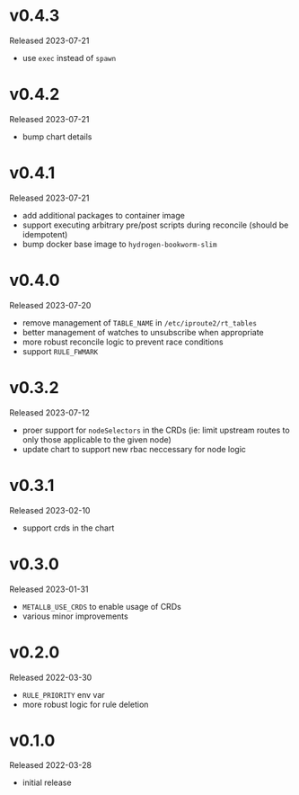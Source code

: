# v0.4.3

Released 2023-07-21

- use `exec` instead of `spawn`

# v0.4.2

Released 2023-07-21

- bump chart details

# v0.4.1

Released 2023-07-21

- add additional packages to container image
- support executing arbitrary pre/post scripts during reconcile (should be
  idempotent)
- bump docker base image to `hydrogen-bookworm-slim`

# v0.4.0

Released 2023-07-20

- remove management of `TABLE_NAME` in `/etc/iproute2/rt_tables`
- better management of watches to unsubscribe when appropriate
- more robust reconcile logic to prevent race conditions
- support `RULE_FWMARK`

# v0.3.2

Released 2023-07-12

- proer support for `nodeSelectors` in the CRDs (ie: limit upstream routes to
  only those applicable to the given node)
- update chart to support new rbac neccessary for node logic

# v0.3.1

Released 2023-02-10

- support crds in the chart

# v0.3.0

Released 2023-01-31

- `METALLB_USE_CRDS` to enable usage of CRDs
- various minor improvements

# v0.2.0

Released 2022-03-30

- `RULE_PRIORITY` env var
- more robust logic for rule deletion

# v0.1.0

Released 2022-03-28

- initial release
